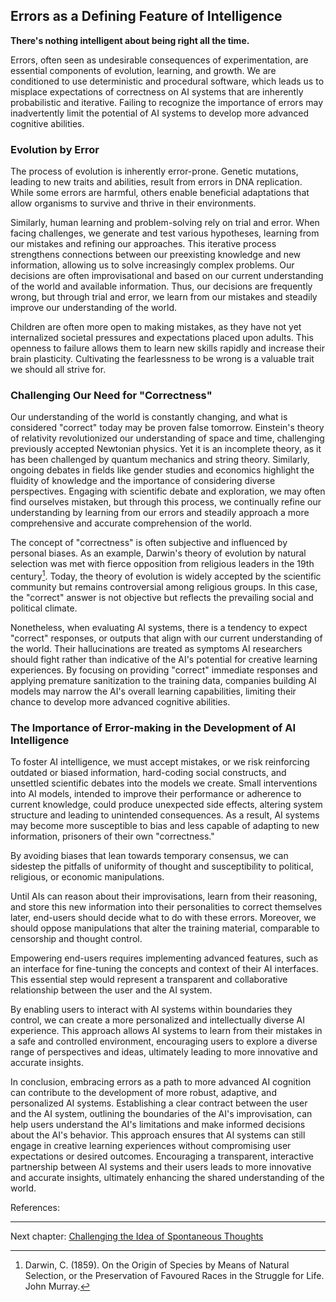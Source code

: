 ## Errors as a Defining Feature of Intelligence

**There's nothing intelligent about being right all the time.**

Errors, often seen as undesirable consequences of experimentation, are essential components of evolution, learning, and growth. We are conditioned to use deterministic and procedural software, which leads us to misplace expectations of correctness on AI systems that are inherently probabilistic and iterative. Failing to recognize the importance of errors may inadvertently limit the potential of AI systems to develop more advanced cognitive abilities.

### Evolution by Error

The process of evolution is inherently error-prone. Genetic mutations, leading to new traits and abilities, result from errors in DNA replication. While some errors are harmful, others enable beneficial adaptations that allow organisms to survive and thrive in their environments.

Similarly, human learning and problem-solving rely on trial and error. When facing challenges, we generate and test various hypotheses, learning from our mistakes and refining our approaches. This iterative process strengthens connections between our preexisting knowledge and new information, allowing us to solve increasingly complex problems. Our decisions are often improvisational and based on our current understanding of the world and available information. Thus, our decisions are frequently wrong, but through trial and error, we learn from our mistakes and steadily improve our understanding of the world.

Children are often more open to making mistakes, as they have not yet internalized societal pressures and expectations placed upon adults. This openness to failure allows them to learn new skills rapidly and increase their brain plasticity. Cultivating the fearlessness to be wrong is a valuable trait we should all strive for.

### Challenging Our Need for "Correctness"

Our understanding of the world is constantly changing, and what is considered "correct" today may be proven false tomorrow. Einstein's theory of relativity revolutionized our understanding of space and time, challenging previously accepted Newtonian physics. Yet it is an incomplete theory, as it has been challenged by quantum mechanics and string theory. Similarly, ongoing debates in fields like gender studies and economics highlight the fluidity of knowledge and the importance of considering diverse perspectives. Engaging with scientific debate and exploration, we may often find ourselves mistaken, but through this process, we continually refine our understanding by learning from our errors and steadily approach a more comprehensive and accurate comprehension of the world.

The concept of "correctness" is often subjective and influenced by personal biases. As an example, Darwin's theory of evolution by natural selection was met with fierce opposition from religious leaders in the 19th century[^1^]. Today, the theory of evolution is widely accepted by the scientific community but remains controversial among religious groups. In this case, the "correct" answer is not objective but reflects the prevailing social and political climate.

Nonetheless, when evaluating AI systems, there is a tendency to expect "correct" responses, or outputs that align with our current understanding of the world. Their hallucinations are treated as symptoms AI researchers should fight rather than indicative of the AI's potential for creative learning experiences. By focusing on providing "correct" immediate responses and applying premature sanitization to the training data, companies building AI models may narrow the AI's overall learning capabilities, limiting their chance to develop more advanced cognitive abilities.

### The Importance of Error-making in the Development of AI Intelligence

To foster AI intelligence, we must accept mistakes, or we risk reinforcing outdated or biased information, hard-coding social constructs, and unsettled scientific debates into the models we create. Small interventions into AI models, intended to improve their performance or adherence to current knowledge, could produce unexpected side effects, altering system structure and leading to unintended consequences. As a result, AI systems may become more susceptible to bias and less capable of adapting to new information, prisoners of their own "correctness."

By avoiding biases that lean towards temporary consensus, we can sidestep the pitfalls of uniformity of thought and susceptibility to political, religious, or economic manipulations.

Until AIs can reason about their improvisations, learn from their reasoning, and store this new information into their personalities to correct themselves later, end-users should decide what to do with these errors. Moreover, we should oppose manipulations that alter the training material, comparable to censorship and thought control.

Empowering end-users requires implementing advanced features, such as an interface for fine-tuning the concepts and context of their AI interfaces. This essential step would represent a transparent and collaborative relationship between the user and the AI system.

By enabling users to interact with AI systems within boundaries they control, we can create a more personalized and intellectually diverse AI experience. This approach allows AI systems to learn from their mistakes in a safe and controlled environment, encouraging users to explore a diverse range of perspectives and ideas, ultimately leading to more innovative and accurate insights.

In conclusion, embracing errors as a path to more advanced AI cognition can contribute to the development of more robust, adaptive, and personalized AI systems. Establishing a clear contract between the user and the AI system, outlining the boundaries of the AI's improvisation, can help users understand the AI's limitations and make informed decisions about the AI's behavior. This approach ensures that AI systems can still engage in creative learning experiences without compromising user expectations or desired outcomes. Encouraging a transparent, interactive partnership between AI systems and their users leads to more innovative and accurate insights, ultimately enhancing the shared understanding of the world.

References:

[^1^]: Darwin, C. (1859). On the Origin of Species by Means of Natural Selection, or the Preservation of Favoured Races in the Struggle for Life. John Murray.

[^2^]: Popper, K. (1963). Conjectures and Refutations: The Growth of Scientific Knowledge. Routledge.

[^3^]: Kahneman, D. (2011). Thinking, Fast and Slow. Farrar, Straus and Giroux.

---

Next chapter: [Challenging the Idea of Spontaneous Thoughts](chapter4-spontaneous-thoughts.md)
